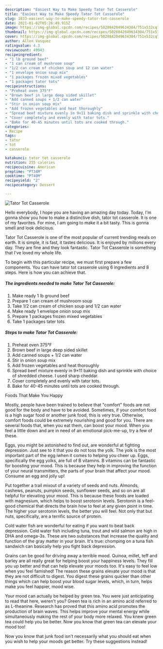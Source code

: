 ```yaml
---
description: "Easiest Way to Make Speedy Tator Tot Casserole"
title: "Easiest Way to Make Speedy Tator Tot Casserole"
slug: 1833-easiest-way-to-make-speedy-tator-tot-casserole
date: 2021-01-02T05:26:49.915Z
image: https://img-global.cpcdn.com/recipes/5028842049634304/751x532cq70/tator-tot-casserole-recipe-main-photo.jpg
thumbnail: https://img-global.cpcdn.com/recipes/5028842049634304/751x532cq70/tator-tot-casserole-recipe-main-photo.jpg
cover: https://img-global.cpcdn.com/recipes/5028842049634304/751x532cq70/tator-tot-casserole-recipe-main-photo.jpg
author: Allen Vasquez
ratingvalue: 4.3
reviewcount: 49943
recipeingredient:
- "1 lb ground beef"
- "1 can cream of mushroom soup"
- "1/2 can cream of chicken soup and 12 can water"
- "1 envelope onion soup mix"
- "1 packages frozen mixed vegetables"
- "1 packages tater tots"
recipeinstructions:
- "Preheat oven 375°F"
- "Brown beef in large deep sided skillet"
- "Add canned soups + 1/2 can water"
- "Stir in onion soup mix"
- "Add frozen vegetables and heat thoroughly"
- "Spread beef mixture evenly in 9×11 baking dish and sprinkle with choice of shredded cheese. I used sharp cheddar."
- "Cover completely and evenly with tator tots."
- "Bake for 40-45 minutes until tots are cooked through."
categories:
- Recipe
tags:
- tator
- tot
- casserole

katakunci: tator tot casserole 
nutrition: 255 calories
recipecuisine: American
preptime: "PT34M"
cooktime: "PT40M"
recipeyield: "2"
recipecategory: Dessert

---
```



![Tator Tot Casserole](https://img-global.cpcdn.com/recipes/5028842049634304/751x532cq70/tator-tot-casserole-recipe-main-photo.jpg)

Hello everybody, I hope you are having an amazing day today. Today, I'm gonna show you how to make a distinctive dish, tator tot casserole. It is one of my favorites. For mine, I am going to make it a bit tasty. This is gonna smell and look delicious.

Tator Tot Casserole is one of the most popular of current trending meals on earth. It is simple, it is fast, it tastes delicious. It is enjoyed by millions every day. They are fine and they look fantastic. Tator Tot Casserole is something that I've loved my whole life.




To begin with this particular recipe, we must first prepare a few components. You can have tator tot casserole using 6 ingredients and 8 steps. Here is how you can achieve that.

<!--inarticleads1-->

##### The ingredients needed to make Tator Tot Casserole:

1. Make ready 1 lb ground beef
1. Prepare 1 can cream of mushroom soup
1. Take 1/2 can cream of chicken soup and 1/2 can water
1. Make ready 1 envelope onion soup mix
1. Prepare 1 packages frozen mixed vegetables
1. Take 1 packages tater tots




<!--inarticleads2-->

##### Steps to make Tator Tot Casserole:

1. Preheat oven 375°F
1. Brown beef in large deep sided skillet
1. Add canned soups + 1/2 can water
1. Stir in onion soup mix
1. Add frozen vegetables and heat thoroughly
1. Spread beef mixture evenly in 9×11 baking dish and sprinkle with choice of shredded cheese. I used sharp cheddar.
1. Cover completely and evenly with tator tots.
1. Bake for 40-45 minutes until tots are cooked through.




Foods That Make You Happy


Mostly, people have been trained to believe that "comfort" foods are not good for the body and have to be avoided. Sometimes, if your comfort food is a high sugar food or another junk food, this is very true. Otherwise, comfort foods could be extremely nourishing and good for you. There are several foods that, when you eat them, can boost your mood. When you feel a little down and are in need of an emotional pick-me-up, try a few of these.

Eggs, you might be astonished to find out, are wonderful at fighting depression. Just see to it that you do not toss the yolk. The yolk is the most important part of the egg iwhen it comes to helping you cheer up. Eggs, specifically the egg yolks, are full of B vitamins. B vitamins can be fantastic for boosting your mood. This is because they help in improving the function of your neural transmitters, the parts of your brain that affect your mood. Consume an egg and jolly up!

Put together a trail mixout of a variety of seeds and nuts. Almonds, cashews, peanuts, pumpkin seeds, sunflower seeds, and so on are all helpful for elevating your mood. This is because these foods are loaded with magnesium, which helps to boost serotonin levels. Serotonin is a feel-good chemical that directs the brain how to feel at any given point in time. The higher your serotonin levels, the better you will feel. Not only that but nuts, specifically, are a terrific source of protein.

Cold water fish are wonderful for eating if you want to beat back depression. Cold water fish including tuna, trout and wild salmon are high in DHA and omega-3s. These are two substances that increase the quality and function of the gray matter in your brain. It's true: chomping on a tuna fish sandwich can basically help you fight back depression. 

Grains can be good for driving away a terrible mood. Quinoa, millet, teff and barley are all really great for helping boost your happiness levels. They fill you up better and that can help elevate your moods too. It's easy to feel low when you feel famished! The reason these grains elevate your mood is that they are not difficult to digest. You digest these grains quicker than other things which can help boost your blood sugar levels, which, in turn, helps make you feel happier, mood wise.

Your mood can actually be helped by green tea. You were just anticipating to read that here, weren't you? Green tea is rich in an amino acid referred to as L-theanine. Research has proved that this amino acid promotes the production of brain waves. This helps improve your mental energy while simultaneously making the rest of your body more relaxed. You knew green tea could help you be better. Now you know that green tea can elevate your mood too!

Now you know that junk food isn't necessarily what you should eat when you wish to help your moods get better. Try  these suggestions  instead!

